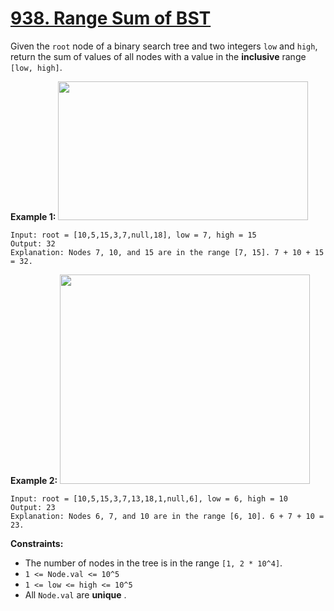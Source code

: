 # [938. Range Sum of BST](https://leetcode.com/problems/range-sum-of-bst/description/)

Given the `root` node of a binary search tree and two integers `low` and `high`, return the sum of values of all nodes with a value in the **inclusive**  range `[low, high]`.

**Example 1:** 
<img alt="" src="https://assets.leetcode.com/uploads/2020/11/05/bst1.jpg" style="width: 400px; height: 222px;">

```
Input: root = [10,5,15,3,7,null,18], low = 7, high = 15
Output: 32
Explanation: Nodes 7, 10, and 15 are in the range [7, 15]. 7 + 10 + 15 = 32.
```

**Example 2:** 
<img alt="" src="https://assets.leetcode.com/uploads/2020/11/05/bst2.jpg" style="width: 400px; height: 335px;">

```
Input: root = [10,5,15,3,7,13,18,1,null,6], low = 6, high = 10
Output: 23
Explanation: Nodes 6, 7, and 10 are in the range [6, 10]. 6 + 7 + 10 = 23.
```

**Constraints:** 

- The number of nodes in the tree is in the range `[1, 2 * 10^4]`.
- `1 <= Node.val <= 10^5`
- `1 <= low <= high <= 10^5`
- All `Node.val` are **unique** .